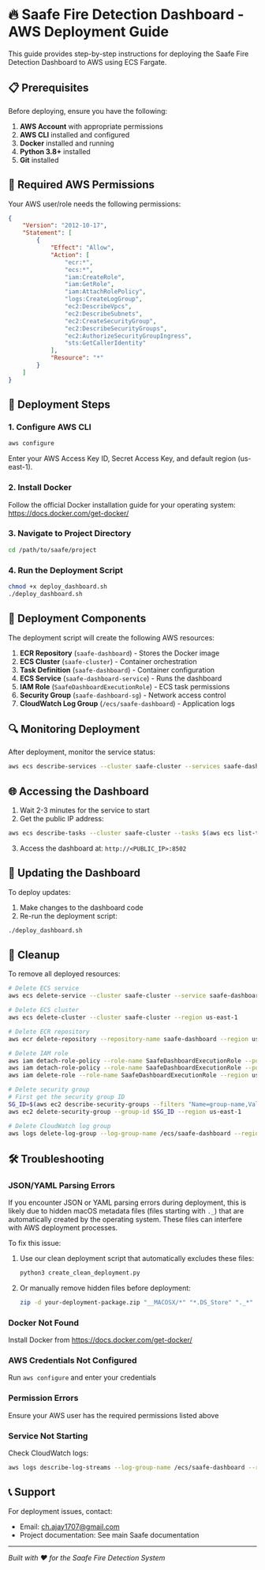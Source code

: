 # 🔥 Saafe Fire Detection Dashboard - AWS Deployment Guide

This guide provides step-by-step instructions for deploying the Saafe Fire Detection Dashboard to AWS using ECS Fargate.

## 📋 Prerequisites

Before deploying, ensure you have the following:

1. **AWS Account** with appropriate permissions
2. **AWS CLI** installed and configured
3. **Docker** installed and running
4. **Python 3.8+** installed
5. **Git** installed

## 🔧 Required AWS Permissions

Your AWS user/role needs the following permissions:

```json
{
    "Version": "2012-10-17",
    "Statement": [
        {
            "Effect": "Allow",
            "Action": [
                "ecr:*",
                "ecs:*",
                "iam:CreateRole",
                "iam:GetRole",
                "iam:AttachRolePolicy",
                "logs:CreateLogGroup",
                "ec2:DescribeVpcs",
                "ec2:DescribeSubnets",
                "ec2:CreateSecurityGroup",
                "ec2:DescribeSecurityGroups",
                "ec2:AuthorizeSecurityGroupIngress",
                "sts:GetCallerIdentity"
            ],
            "Resource": "*"
        }
    ]
}
```

## 🚀 Deployment Steps

### 1. Configure AWS CLI

```bash
aws configure
```

Enter your AWS Access Key ID, Secret Access Key, and default region (us-east-1).

### 2. Install Docker

Follow the official Docker installation guide for your operating system:
https://docs.docker.com/get-docker/

### 3. Navigate to Project Directory

```bash
cd /path/to/saafe/project
```

### 4. Run the Deployment Script

```bash
chmod +x deploy_dashboard.sh
./deploy_dashboard.sh
```

## 📁 Deployment Components

The deployment script will create the following AWS resources:

1. **ECR Repository** (`saafe-dashboard`) - Stores the Docker image
2. **ECS Cluster** (`saafe-cluster`) - Container orchestration
3. **Task Definition** (`saafe-dashboard`) - Container configuration
4. **ECS Service** (`saafe-dashboard-service`) - Runs the dashboard
5. **IAM Role** (`SaafeDashboardExecutionRole`) - ECS task permissions
6. **Security Group** (`saafe-dashboard-sg`) - Network access control
7. **CloudWatch Log Group** (`/ecs/saafe-dashboard`) - Application logs

## 🔍 Monitoring Deployment

After deployment, monitor the service status:

```bash
aws ecs describe-services --cluster saafe-cluster --services saafe-dashboard-service --region us-east-1
```

## 🌐 Accessing the Dashboard

1. Wait 2-3 minutes for the service to start
2. Get the public IP address:

```bash
aws ecs describe-tasks --cluster saafe-cluster --tasks $(aws ecs list-tasks --cluster saafe-cluster --query 'taskArns[0]' --output text) --region us-east-1 --query 'tasks[0].containers[0].networkInterfaces[0].privateIpv4Address' --output text
```

3. Access the dashboard at: `http://<PUBLIC_IP>:8502`

## 🔄 Updating the Dashboard

To deploy updates:

1. Make changes to the dashboard code
2. Re-run the deployment script:

```bash
./deploy_dashboard.sh
```

## 🧹 Cleanup

To remove all deployed resources:

```bash
# Delete ECS service
aws ecs delete-service --cluster saafe-cluster --service saafe-dashboard-service --region us-east-1 --force

# Delete ECS cluster
aws ecs delete-cluster --cluster saafe-cluster --region us-east-1

# Delete ECR repository
aws ecr delete-repository --repository-name saafe-dashboard --region us-east-1 --force

# Delete IAM role
aws iam detach-role-policy --role-name SaafeDashboardExecutionRole --policy-arn arn:aws:iam::aws:policy/service-role/AmazonECSTaskExecutionRolePolicy --region us-east-1
aws iam detach-role-policy --role-name SaafeDashboardExecutionRole --policy-arn arn:aws:iam::aws:policy/CloudWatchLogsFullAccess --region us-east-1
aws iam delete-role --role-name SaafeDashboardExecutionRole --region us-east-1

# Delete security group
# First get the security group ID
SG_ID=$(aws ec2 describe-security-groups --filters "Name=group-name,Values=saafe-dashboard-sg" --region us-east-1 --query 'SecurityGroups[0].GroupId' --output text)
aws ec2 delete-security-group --group-id $SG_ID --region us-east-1

# Delete CloudWatch log group
aws logs delete-log-group --log-group-name /ecs/saafe-dashboard --region us-east-1
```

## 🛠️ Troubleshooting

### JSON/YAML Parsing Errors

If you encounter JSON or YAML parsing errors during deployment, this is likely due to hidden macOS metadata files (files starting with `._`) that are automatically created by the operating system. These files can interfere with AWS deployment processes.

To fix this issue:

1. Use our clean deployment script that automatically excludes these files:
   ```bash
   python3 create_clean_deployment.py
   ```

2. Or manually remove hidden files before deployment:
   ```bash
   zip -d your-deployment-package.zip "__MACOSX/*" "*.DS_Store" "._*"
   ```

### Docker Not Found
Install Docker from https://docs.docker.com/get-docker/

### AWS Credentials Not Configured
Run `aws configure` and enter your credentials

### Permission Errors
Ensure your AWS user has the required permissions listed above

### Service Not Starting
Check CloudWatch logs:
```bash
aws logs describe-log-streams --log-group-name /ecs/saafe-dashboard --region us-east-1
```

## 📞 Support

For deployment issues, contact:
- Email: ch.ajay1707@gmail.com
- Project documentation: See main Saafe documentation

---
*Built with ❤️ for the Saafe Fire Detection System*